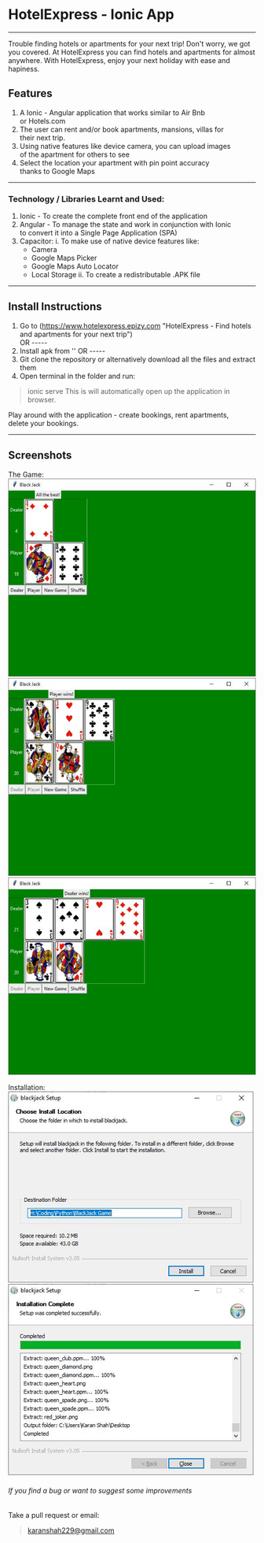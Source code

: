 # HotelExpress - Ionic App

---

Trouble finding hotels or apartments for your next trip!
Don't worry, we got you covered. At HotelExpress you can find hotels and apartments for almost anywhere.
With HotelExpress, enjoy your next holiday with ease and hapiness.


## Features

1. A Ionic - Angular application that works similar to Air Bnb  
or Hotels.com
2. The user can rent and/or book apartments, mansions, villas for  
their next trip.
3. Using native features like device camera, you can upload images  
of the apartment for others to see
4. Select the location your apartment with pin point accuracy  
thanks to Google Maps

---

### Technology / Libraries Learnt and Used:
1. Ionic - To create the complete front end of the application
2. Angular - To manage the state and work in conjunction with Ionic  
to convert it into a Single Page Application (SPA)
3. Capacitor:
    i. To make use of native device features like:
    - Camera
    - Google Maps Picker
    - Google Maps Auto Locator
    - Local Storage
    ii. To create a redistributable .APK file

---

## Install Instructions

1. Go to (https://www.hotelexpress.epizy.com "HotelExpress - Find hotels and apartments for your next trip")  
OR -----  
2. Install apk from ''
OR -----  
3. Git clone the repository or alternatively download all the files and extract them
4. Open terminal in the folder and run:
> ionic serve
This is will automatically open up the application in browser.  

Play around with the application - create bookings, rent apartments,  
delete your bookings.

---

## Screenshots

The Game:
![alt text](https://github.com/karanshah229/BlackJack---Python-Game/blob/master/screenshots/game/new_game.JPG "New Game")  
![alt text](https://github.com/karanshah229/BlackJack---Python-Game/blob/master/screenshots/game/player_wins.JPG "Player Wins")  
![alt text](https://github.com/karanshah229/BlackJack---Python-Game/blob/master/screenshots/game/dealer_wins.JPG "Dealer Wins")  

Installation:
![alt text](https://github.com/karanshah229/BlackJack---Python-Game/blob/master/screenshots/installer/1.JPG "Select install location")
![alt text](https://github.com/karanshah229/BlackJack---Python-Game/blob/master/screenshots/installer/2.JPG "Double-click blackjack.exe file")

###### If you find a bug or want to suggest some improvements
Take a pull request or email:
> karanshah229@gmail.com